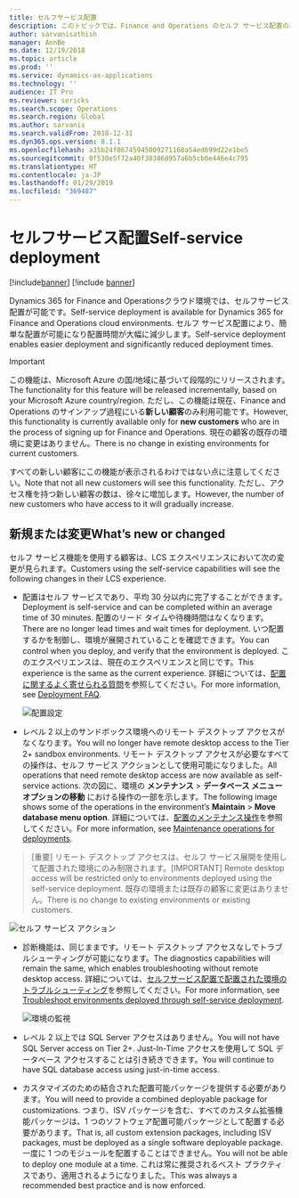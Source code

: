 ```yaml
---
title: セルフサービス配置
description: このトピックでは、Finance and Operations のセルフ サービス配置の概要を示します。
author: sarvanisathish
manager: AnnBe
ms.date: 12/19/2018
ms.topic: article
ms.prod: ''
ms.service: dynamics-ax-applications
ms.technology: ''
audience: IT Pro
ms.reviewer: sericks
ms.search.scope: Operations
ms.search.region: Global
ms.author: sarvanis
ms.search.validFrom: 2018-12-31
ms.dyn365.ops.version: 8.1.1
ms.openlocfilehash: a35b24f06745945009271168a54ed699d22e1be5
ms.sourcegitcommit: 0f530e5f72a40f383868957a6b5cb0e446e4c795
ms.translationtype: HT
ms.contentlocale: ja-JP
ms.lasthandoff: 01/29/2019
ms.locfileid: "369487"
---
```

# <a name="self-service-deployment"></a><span data-ttu-id="a58c2-103">セルフサービス配置</span><span class="sxs-lookup"><span data-stu-id="a58c2-103">Self-service deployment</span></span>

[!include[banner](../includes/banner.md)]
[!include [banner](../includes/limited-availability.md)]

<span data-ttu-id="a58c2-104">Dynamics 365 for Finance and Operationsクラウド環境では、セルフサービス配置が可能です。</span><span class="sxs-lookup"><span data-stu-id="a58c2-104">Self-service deployment is available for Dynamics 365 for Finance and Operations cloud environments.</span></span> <span data-ttu-id="a58c2-105">セルフ サービス配置により、簡単な配置が可能になり配置時間が大幅に減少します。</span><span class="sxs-lookup"><span data-stu-id="a58c2-105">Self-service deployment enables easier deployment and significantly reduced deployment times.</span></span>

> [!IMPORTANT]
> <span data-ttu-id="a58c2-106">この機能は、Microsoft Azure の国/地域に基づいて段階的にリリースされます。</span><span class="sxs-lookup"><span data-stu-id="a58c2-106">The functionality for this feature will be released incrementally, based on your Microsoft Azure country/region.</span></span> <span data-ttu-id="a58c2-107">ただし、この機能は現在、Finance and Operations のサインアップ過程にいる**新しい顧客**のみ利用可能です。</span><span class="sxs-lookup"><span data-stu-id="a58c2-107">However, this functionality is currently available only for **new customers** who are in the process of signing up for Finance and Operations.</span></span> <span data-ttu-id="a58c2-108">現在の顧客の既存の環境に変更はありません。</span><span class="sxs-lookup"><span data-stu-id="a58c2-108">There is no change in existing environments for current customers.</span></span>
>
> <span data-ttu-id="a58c2-109">すべての新しい顧客にこの機能が表示されるわけではない点に注意してください。</span><span class="sxs-lookup"><span data-stu-id="a58c2-109">Note that not all new customers will see this functionality.</span></span> <span data-ttu-id="a58c2-110">ただし、アクセス権を持つ新しい顧客の数は、徐々に増加します。</span><span class="sxs-lookup"><span data-stu-id="a58c2-110">However, the number of new customers who have access to it will gradually increase.</span></span> 

## <a name="whats-new-or-changed"></a><span data-ttu-id="a58c2-111">新規または変更</span><span class="sxs-lookup"><span data-stu-id="a58c2-111">What’s new or changed</span></span>

<span data-ttu-id="a58c2-112">セルフ サービス機能を使用する顧客は、LCS エクスペリエンスにおいて次の変更が見られます。</span><span class="sxs-lookup"><span data-stu-id="a58c2-112">Customers using the self-service capabilities will see the following changes in their LCS experience.</span></span> 

- <span data-ttu-id="a58c2-113">配置はセルフ サービスであり、平均 30 分以内に完了することができます。</span><span class="sxs-lookup"><span data-stu-id="a58c2-113">Deployment is self-service and can be completed within an average time of 30 minutes.</span></span> <span data-ttu-id="a58c2-114">配置のリード タイムや待機時間はなくなります。</span><span class="sxs-lookup"><span data-stu-id="a58c2-114">There are no longer lead times and wait times for deployment.</span></span> <span data-ttu-id="a58c2-115">いつ配置するかを制御し、環境が展開されていることを確認できます。</span><span class="sxs-lookup"><span data-stu-id="a58c2-115">You can control when you deploy, and verify that the environment is deployed.</span></span> <span data-ttu-id="a58c2-116">このエクスペリエンスは、現在のエクスペリエンスと同じです。</span><span class="sxs-lookup"><span data-stu-id="a58c2-116">This experience is the same as the current experience.</span></span> <span data-ttu-id="a58c2-117">詳細については、[配置に関するよく寄せられる質問](deploymentFAQ.md)を参照してください。</span><span class="sxs-lookup"><span data-stu-id="a58c2-117">For more information, see [Deployment FAQ](deploymentFAQ.md).</span></span>

   ![配置設定](media/deployment-settings.png)

- <span data-ttu-id="a58c2-119">レベル 2 以上のサンドボックス環境へのリモート デスクトップ アクセスがなくなります。</span><span class="sxs-lookup"><span data-stu-id="a58c2-119">You will no longer have remote desktop access to the Tier 2+ sandbox environments.</span></span> <span data-ttu-id="a58c2-120">リモート デスクトップ アクセスが必要なすべての操作は、セルフ サービス アクションとして使用可能になりました。</span><span class="sxs-lookup"><span data-stu-id="a58c2-120">All operations that need remote desktop access are now available as self-service actions.</span></span> <span data-ttu-id="a58c2-121">次の図に、環境の **メンテナンス** \> **データベース メニュー オプションの移動** における操作の一部を示します。</span><span class="sxs-lookup"><span data-stu-id="a58c2-121">The following image shows some of the operations in the environment’s **Maintain** \> **Move database menu option**.</span></span> <span data-ttu-id="a58c2-122">詳細については、[配置のメンテナンス操作](maintenanceoperationsguide-newinfrastructure.md)を参照してください。</span><span class="sxs-lookup"><span data-stu-id="a58c2-122">For more information, see [Maintenance operations for deployments](maintenanceoperationsguide-newinfrastructure.md).</span></span>

> <span data-ttu-id="a58c2-123">[重要] リモート デスクトップ アクセスは、セルフ サービス展開を使用して配置された環境にのみ制限されます。</span><span class="sxs-lookup"><span data-stu-id="a58c2-123">[IMPORTANT] Remote desktop access will be restricted only to environments deployed using the self-service deployment.</span></span> <span data-ttu-id="a58c2-124">既存の環境または既存の顧客に変更はありません。</span><span class="sxs-lookup"><span data-stu-id="a58c2-124">There is no change to existing environments or existing customers.</span></span> 

   ![セルフ サービス アクション](media/Self-service-actions.png)

- <span data-ttu-id="a58c2-126">診断機能は、同じままです。リモート デスクトップ アクセスなしでトラブルシューティングが可能になります。</span><span class="sxs-lookup"><span data-stu-id="a58c2-126">The diagnostics capabilities will remain the same, which enables troubleshooting without remote desktop access.</span></span> <span data-ttu-id="a58c2-127">詳細については、[セルフサービス配置で配置された環境のトラブルシューティング](troubleshoot-newinfrastructure.md)を参照してください。</span><span class="sxs-lookup"><span data-stu-id="a58c2-127">For more information, see [Troubleshoot environments deployed through self-service deployment](troubleshoot-newinfrastructure.md).</span></span> 

   ![環境の監視](media/environment-monitoring.png)

- <span data-ttu-id="a58c2-129">レベル 2 以上では SQL Server アクセスはありません。</span><span class="sxs-lookup"><span data-stu-id="a58c2-129">You will not have SQL Server access on Tier 2+.</span></span> <span data-ttu-id="a58c2-130">Just-In-Time アクセスを使用して SQL データベース アクセスすることは引き続きできます。</span><span class="sxs-lookup"><span data-stu-id="a58c2-130">You will continue to have SQL database access using just-in-time access.</span></span>

- <span data-ttu-id="a58c2-131">カスタマイズのための結合された配置可能パッケージを提供する必要があります。</span><span class="sxs-lookup"><span data-stu-id="a58c2-131">You will need to provide a combined deployable package for customizations.</span></span> <span data-ttu-id="a58c2-132">つまり、ISV パッケージを含む、すべてのカスタム拡張機能パッケージは、1 つのソフトウェア配置可能パッケージとして配置する必要があります。</span><span class="sxs-lookup"><span data-stu-id="a58c2-132">That is, all custom extension packages, including ISV packages, must be deployed as a single software deployable package.</span></span> <span data-ttu-id="a58c2-133">一度に 1 つのモジュールを配置することはできません。</span><span class="sxs-lookup"><span data-stu-id="a58c2-133">You will not be able to deploy one module at a time.</span></span> <span data-ttu-id="a58c2-134">これは常に推奨されるベスト プラクティスであり、適用されるようになりました。</span><span class="sxs-lookup"><span data-stu-id="a58c2-134">This was always a recommended best practice and is now enforced.</span></span>
